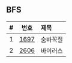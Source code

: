 
## BFS

|#|번호|제목|
|:-:|:-:|:-|
|1|[1697](https://www.acmicpc.net/problem/1697)|숨바꼭질|
|2|[2606](https://www.acmicpc.net/problem/2606)|바이러스|